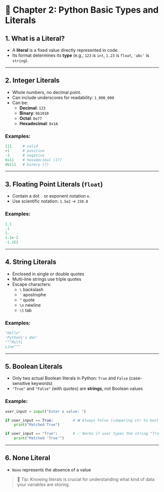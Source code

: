 # 🧮 Chapter 2: Python Basic Types and Literals

## 1. What is a Literal?
- A **literal** is a fixed value directly represented in code.
- Its format determines its **type** (e.g., `123` is `int`, `1.23` is `float`, `'abc'` is `string`).

---

## 2. Integer Literals
- Whole numbers, no decimal point.
- Can include underscores for readability: `1_000_000`
- Can be:
  - **Decimal**: `123`
  - **Binary**: `0b1010`
  - **Octal**: `0o77`
  - **Hexadecimal**: `0x1A`

### Examples:
```python
111     # valid
+1      # positive
-3      # negative
0x11    # hexadecimal (17)
0b111   # binary (7)
```

---

## 3. Floating Point Literals (`float`)
- Contain a dot `.` or exponent notation `e`.
- Use scientific notation: `1.5e2` → `150.0`

### Examples:
```python
1.1
.1
1.
1.1e-2
-1.1E2
```

---

## 4. String Literals
- Enclosed in single or double quotes
- Multi-line strings use triple quotes
- Escape characters:
  - `\` backslash
  - `'` apostrophe
  - `"` quote
  - `\n` newline
  - `\t` tab

### Examples:
```python
"Hello"
'Python\'s den'
"""Multi
Line"""
```

---

## 5. Boolean Literals
- Only two actual Boolean literals in Python: `True` and `False` (case-sensitive keywords)
- `"True"` and `"False"` (with quotes) are **strings**, not Boolean values

### Example:
```python
user_input = input("Enter a value: ")

if user_input == True:         # ❌ Always False (comparing str to bool)
    print("Matched True")

if user_input == "True":       # ✅ Works if user types the string "True"
    print("Matched 'True'")
```
---

## 6. None Literal
- `None` represents the absence of a value

> 🧠 Tip: Knowing literals is crucial for understanding what kind of data your variables are storing.
